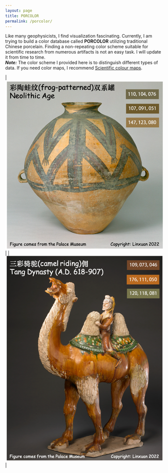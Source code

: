 ```yaml
---
layout: page
title: PORCOLOR
permalink: /porcolor/
---
```

Like many geophysicists, I find visualization fascinating. Currently, I am trying to build a color database called <b>PORCOLOR</b> utilizing traditional Chinese porcelain. Finding a non-repeating color scheme suitable for scientific research from numerous artifacts is not an easy task. I will update it from time to time.
<br>
<b><i>Note:</i></b> The color scheme I provided here is to distinguish different types of data. If you need color maps, I recommend <a href="https://www.fabiocrameri.ch/colourmaps">Scientific colour maps</a>.

| ![11](./PORCOLOR_UPLOAD/1.png) | 
|![11](./PORCOLOR_UPLOAD/2.png)| 



<br>



